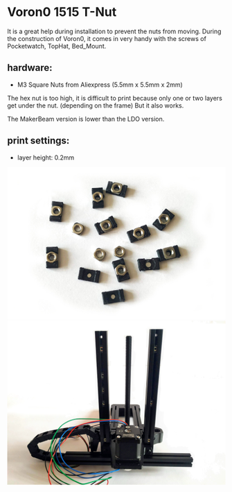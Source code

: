 # Voron0 1515 T-Nut

It is a great help during installation to prevent the nuts from moving. During the construction of Voron0, it comes in very handy with the screws of Pocketwatch, TopHat, Bed_Mount.


## hardware:
- M3 Square Nuts from Aliexpress (5.5mm x 5.5mm x 2mm)

The hex nut is too high, it is difficult to print because only one or two layers get under the nut. (depending on the frame) But it also works.

The MakerBeam version is lower than the LDO version. 

## print settings:

- layer height: 0.2mm

![IMG1](./IMG1.jpg)
![IMG2](./IMG2.jpg)
